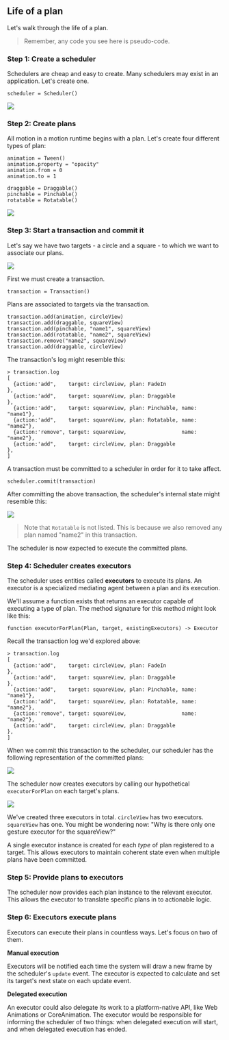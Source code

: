 ## Life of a plan

Let's walk through the life of a plan.

>Remember, any code you see here is pseudo-code.

### Step 1: Create a scheduler

Schedulers are cheap and easy to create. Many schedulers may exist in an application. Let's create one.

    scheduler = Scheduler()

![](../../_assets/LifeOfAPlan-step1.svg)

### Step 2: Create plans

All motion in a motion runtime begins with a plan. Let's create four different types of plan:

    animation = Tween()
    animation.property = "opacity"
    animation.from = 0
    animation.to = 1
    
    draggable = Draggable()
    pinchable = Pinchable()
    rotatable = Rotatable()

![](../../_assets/LifeOfAPlan-step2.svg)

### Step 3: Start a transaction and commit it

Let's say we have two targets - a circle and a square - to which we want to associate our plans.

![](../../_assets/LifeOfAPlan-step3-targets.svg)

First we must create a transaction.

    transaction = Transaction()

Plans are associated to targets via the transaction.

    transaction.add(animation, circleView)
    transaction.add(draggable, squareView)
    transaction.add(pinchable, "name1", squareView)
    transaction.add(rotatable, "name2", squareView)
    transaction.remove("name2", squareView)
    transaction.add(draggable, circleView)

The transaction's log might resemble this:

    > transaction.log
    [
      {action:'add",    target: circleView, plan: FadeIn                  },
      {action:'add",    target: squareView, plan: Draggable               },
      {action:'add",    target: squareView, plan: Pinchable, name: "name1"},
      {action:'add",    target: squareView, plan: Rotatable, name: "name2"},
      {action:'remove", target: squareView,                  name: "name2"},
      {action:'add",    target: circleView, plan: Draggable               },
    ]

A transaction must be committed to a scheduler in order for it to take affect.

    scheduler.commit(transaction)

After committing the above transaction, the scheduler's internal state might resemble this:

![](../../_assets/TargetManagers.svg)

> Note that `Rotatable` is not listed. This is because we also removed any plan named "name2" in this transaction.

The scheduler is now expected to execute the committed plans.

### Step 4: Scheduler creates executors

The scheduler uses entities called **executors** to execute its plans. An executor is a specialized mediating agent between a plan and its execution.

We'll assume a function exists that returns an executor capable of executing a type of plan. The method signature for this method might look like this:

    function executorForPlan(Plan, target, existingExecutors) -> Executor

Recall the transaction log we'd explored above:

    > transaction.log
    [
      {action:'add",    target: circleView, plan: FadeIn                  },
      {action:'add",    target: squareView, plan: Draggable               },
      {action:'add",    target: squareView, plan: Pinchable, name: "name1"},
      {action:'add",    target: squareView, plan: Rotatable, name: "name2"},
      {action:'remove", target: squareView,                  name: "name2"},
      {action:'add",    target: circleView, plan: Draggable               },
    ]

When we commit this transaction to the scheduler, our scheduler has the following representation of the committed plans:

![](../../_assets/TargetManagers.svg)

The scheduler now creates executors by calling our hypothetical `executorForPlan` on each target's plans.

![](../../_assets/Executors.svg)

We've created three executors in total. `circleView` has two executors. `squareView` has one. You might be wondering now: "Why is there only one gesture executor for the squareView?"

A single executor instance is created for each _type_ of plan registered to a target. This allows executors to maintain coherent state even when multiple plans have been committed.

### Step 5: Provide plans to executors

The scheduler now provides each plan instance to the relevant executor. This allows the executor to translate specific plans in to actionable logic.

### Step 6: Executors execute plans

Executors can execute their plans in countless ways. Let's focus on two of them.

**Manual execution**

Executors will be notified each time the system will draw a new frame by the scheduler's `update` event. The executor is expected to calculate and set its target's next state on each update event.

**Delegated execution**

An executor could also delegate its work to a platform-native API, like Web Animations or  CoreAnimation. The executor would be responsible for informing the scheduler of two things: when delegated execution will start, and when delegated execution has ended.

<!--

LGTM:
- appsforartists

-->